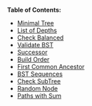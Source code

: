 **Table of Contents:**

  * [Minimal Tree]()
  * [List of Depths]()
  * [Check Balanced]()
  * [Validate BST]()
  * [Successor]()
  * [Build Order]()
  * [First Common Ancestor]()
  * [BST Sequences]()
  * [Check SubTree]()
  * [Random Node]()
  * [Paths with Sum]()
